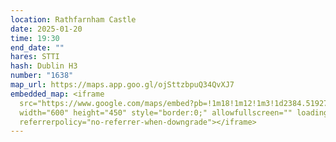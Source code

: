 ```yaml
---
location: Rathfarnham Castle
date: 2025-01-20
time: 19:30
end_date: ""
hares: STTI
hash: Dublin H3
number: "1638"
map_url: https://maps.app.goo.gl/ojSttzbpuQ34QvXJ7
embedded_map: <iframe
  src="https://www.google.com/maps/embed?pb=!1m18!1m12!1m3!1d2384.5192782183894!2d-6.2861618874874425!3d53.298145878213155!2m3!1f0!2f0!3f0!3m2!1i1024!2i768!4f13.1!3m3!1m2!1s0x48670bece1b83a99%3A0xeeef5b55139838f1!2sRathfarnham%20Castle!5e0!3m2!1sen!2sie!4v1733084371640!5m2!1sen!2sie"
  width="600" height="450" style="border:0;" allowfullscreen="" loading="lazy"
  referrerpolicy="no-referrer-when-downgrade"></iframe>
---
```

